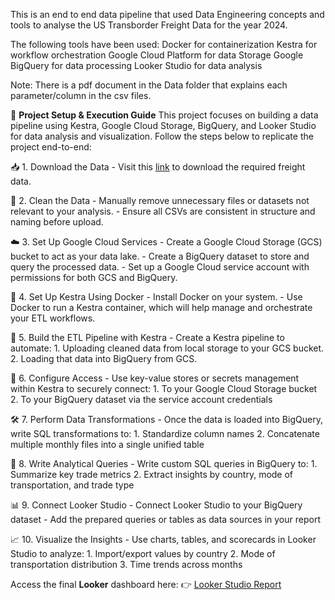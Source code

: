 This is an end to end data pipeline that used Data Engineering concepts and tools to analyse the US Transborder Freight Data for the year 2024.

The following tools have been used:
Docker for containerization
Kestra for workflow orchestration
Google Cloud Platform for data Storage
Google BigQuery for data processing 
Looker Studio for data analysis


Note: There is a pdf document in the Data folder that explains each parameter/column in the csv files.

🚀 **Project Setup & Execution Guide**
This project focuses on building a data pipeline using Kestra, Google Cloud Storage, BigQuery, and Looker Studio for data analysis and visualization. Follow the steps below to replicate the project end-to-end:

📥 1. Download the Data
    - Visit this [link](https://data.bts.gov/stories/s/kijm-95mr) to download the required freight data.

🧹 2. Clean the Data
    - Manually remove unnecessary files or datasets not relevant to your analysis.
    - Ensure all CSVs are consistent in structure and naming before upload.

☁️ 3. Set Up Google Cloud Services
    - Create a Google Cloud Storage (GCS) bucket to act as your data lake.
    - Create a BigQuery dataset to store and query the processed data.
    - Set up a Google Cloud service account with permissions for both GCS and BigQuery.

🐳 4. Set Up Kestra Using Docker
    - Install Docker on your system.
    - Use Docker to run a Kestra container, which will help manage and orchestrate your ETL workflows.

🔄 5. Build the ETL Pipeline with Kestra
    - Create a Kestra pipeline to automate:
      1. Uploading cleaned data from local storage to your GCS bucket.
      2. Loading that data into BigQuery from GCS.

🔐 6. Configure Access
    - Use key-value stores or secrets management within Kestra to securely connect:
      1. To your Google Cloud Storage bucket
      2. To your BigQuery dataset via the service account credentials

🛠️ 7. Perform Data Transformations
    - Once the data is loaded into BigQuery, write SQL transformations to:
      1. Standardize column names
      2. Concatenate multiple monthly files into a single unified table

🧾 8. Write Analytical Queries
    - Write custom SQL queries in BigQuery to:
      1. Summarize key trade metrics
      2. Extract insights by country, mode of transportation, and trade type

📊 9. Connect Looker Studio
    - Connect Looker Studio to your BigQuery dataset
    - Add the prepared queries or tables as data sources in your report

📈 10. Visualize the Insights
    - Use charts, tables, and scorecards in Looker Studio to analyze:
      1. Import/export values by country
      2. Mode of transportation distribution
      3. Time trends across months

Access the final **Looker** dashboard here:
👉 [Looker Studio Report](https://lookerstudio.google.com/reporting/2171fb13-01c7-4e6d-bb76-62f2b5bb964b
)

